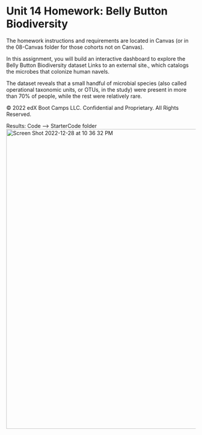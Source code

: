 # Unit 14 Homework: Belly Button Biodiversity
The homework instructions and requirements are located in Canvas (or in the 08-Canvas folder for those cohorts not on Canvas).

In this assignment, you will build an interactive dashboard to explore the Belly Button Biodiversity dataset Links to an external site., which catalogs the microbes that colonize human navels.

The dataset reveals that a small handful of microbial species (also called operational taxonomic units, or OTUs, in the study) were present in more than 70% of people, while the rest were relatively rare.

© 2022 edX Boot Camps LLC. Confidential and Proprietary. All Rights Reserved.

Results: Code --> StarterCode folder
<img width="795" alt="Screen Shot 2022-12-28 at 10 36 32 PM" src="https://user-images.githubusercontent.com/63834828/209901386-4191292e-e133-4d56-909d-5569eb9db883.png">
